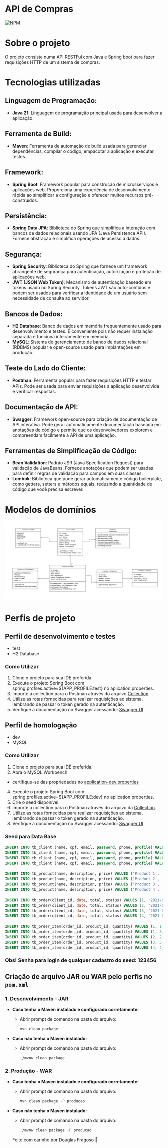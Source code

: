 # API de Compras

[![NPM](https://img.shields.io/npm/l/react)](https://github.com/douglasfragoso/intensivo-java-spring/blob/main/LICENSE) 

# Sobre o projeto
O projeto consiste numa API RESTFul com Java e Spring boot para fazer requisições HTTP de um sistema de compras. 

# Tecnologias utilizadas

## Linguagem de Programação:

- **Java 21**: Linguagem de programação principal usada para desenvolver a aplicação.

## Ferramenta de Build:

- **Maven**: Ferramenta de automação de build usada para gerenciar dependências, compilar o código, empacotar a aplicação e executar testes.

## Framework:

- **Spring Boot**: Framework popular para construção de microsserviços e aplicações web. Proporciona uma experiência de desenvolvimento rápida ao simplificar a configuração e oferecer muitos recursos pré-construídos.

## Persistência:

- **Spring Data JPA**: Biblioteca do Spring que simplifica a interação com bancos de dados relacionais usando JPA (Java Persistence API). Fornece abstração e simplifica operações de acesso a dados.

## Segurança:

- **Spring Security**: Biblioteca do Spring que fornece um framework abrangente de segurança para autenticação, autorização e proteção de aplicações web.
- **JWT (JSON Web Token)**: Mecanismo de autenticação baseado em tokens usado no Spring Security. Tokens JWT são auto-contidos e podem ser usados para verificar a identidade de um usuário sem necessidade de consulta ao servidor.

## Bancos de Dados:

- **H2 Database**: Banco de dados em memória frequentemente usado para desenvolvimento e testes. É conveniente pois não requer instalação separada e funciona inteiramente em memória.
- **MySQL**: Sistema de gerenciamento de banco de dados relacional (RDBMS) popular e open-source usado para implantações em produção.

## Teste do Lado do Cliente:

- **Postman**: Ferramenta popular para fazer requisições HTTP e testar APIs. Pode ser usada para enviar requisições à aplicação desenvolvida e verificar respostas.

## Documentação de API:

- **Swagger**: Framework open-source para criação de documentação de API interativa. Pode gerar automaticamente documentação baseada em anotações de código e permite que os desenvolvedores explorem e compreendam facilmente a API de uma aplicação.

## Ferramentas de Simplificação de Código:

- **Bean Validation**: Padrão JSR (Java Specification Request) para validação de JavaBeans. Fornece anotações que podem ser usadas para definir regras de validação para campos em suas classes.
- **Lombok**: Biblioteca que pode gerar automaticamente código boilerplate, como getters, setters e métodos equals, reduzindo a quantidade de código que você precisa escrever.

# Modelos de domínios 

![Modelo de domínio](<UML - Spring boot Expert_page-0001.jpg>)

# Perfis de projeto

## Perfil de desenvolvimento e testes
 - test
 - H2 Database

### Como Utilizar

1. Clone o projeto para sua IDE preferida.
2. Execute o projeto Spring Boot com spring.profiles.active=${APP_PROFILE:test} no aplication.properties.
3. Importe a collection para o Postman através do arquivo [Collection](<Spring Boot Expert.postman_collection.json>).
4. Utilize as rotas fornecidas para realizar requisições ao sistema, lembrando de passar o token gerado na autenticação.
5. Verifique a documentação no Swagger acessando: [Swagger UI](http://localhost:8080/swagger-ui/index.html)


## Perfil de homologação
 - dev
 - MySQL

### Como Utilizar

1. Clone o projeto para sua IDE preferida.
2. Abra o MySQL Workbench
  - certifique-se das propriedades no [application-dev.properties](src/main/resources/application-dev.properties)
4. Execute o projeto Spring Boot com spring.profiles.active=${APP_PROFILE:dev} no aplication.properties.
5. Crie o seed disponível. 
6. Importe a collection para o Postman através do arquivo da [Collection](<Spring Boot Expert.postman_collection.json>).
7. Utilize as rotas fornecidas para realizar requisições ao sistema, lembrando de passar o token gerado na autenticação.
8. Verifique a documentação no Swagger acessando: [Swagger UI](http://localhost:8080/swagger-ui/index.html)

### Seed para Data Base

```sql
INSERT INTO tb_client (name, cpf, email, password, phone, profile) VALUES ('Douglas Fragoso', '12345678900', 'douglas@email.com', '$2a$12$Up0GoWwsrIAcdWGvuzTPuu/4OgMYIuzNA2EAEidm/DUPfksgFYGuG', '81523456789', 3);
INSERT INTO tb_client (name, cpf, email, password, phone, profile) VALUES ('Maria Silva', '12345678901', 'maria@email.com','$2a$12$Up0GoWwsrIAcdWGvuzTPuu/4OgMYIuzNA2EAEidm/DUPfksgFYGuG', '81123458789', 2);
INSERT INTO tb_client (name, cpf, email, password, phone, profile) VALUES ('João Pereira', '12345678902', 'joao@email.com', '$2a$12$Up0GoWwsrIAcdWGvuzTPuu/4OgMYIuzNA2EAEidm/DUPfksgFYGuG','81113456789', 1);
INSERT INTO tb_client (name, cpf, email, password, phone, profile) VALUES ('Ana Fragoso', '12345678903', 'ana@email.com', '$2a$12$Up0GoWwsrIAcdWGvuzTPuu/4OgMYIuzNA2EAEidm/DUPfksgFYGuG', '81823459789', 1);

INSERT INTO tb_product(name, description, price) VALUES ('Product 1', 'Description 1', 100.00);
INSERT INTO tb_product(name, description, price) VALUES ('Product 2', 'Description 2', 200.00);
INSERT INTO tb_product(name, description, price) VALUES ('Product 3', 'Description 3', 300.00);
INSERT INTO tb_product(name, description, price) VALUES ('Product 4', 'Description 4', 400.00);

INSERT INTO tb_order(client_id, date, total, status) VALUES (1, '2021-06-20T19:53:07Z', 500.00, 2);
INSERT INTO tb_order(client_id, date, total, status) VALUES (2, '2021-06-20T19:53:07Z', 400.00, 1);
INSERT INTO tb_order(client_id, date, total, status) VALUES (3, '2021-06-20T19:53:07Z', 300.00, 3);
INSERT INTO tb_order(client_id, date, total, status) VALUES (4, '2021-06-20T19:53:07Z', 800.00, 4);

INSERT INTO tb_order_item(order_id, product_id, quantity) VALUES (1, 1, 2);
INSERT INTO tb_order_item(order_id, product_id, quantity) VALUES (1, 3, 1);
INSERT INTO tb_order_item(order_id, product_id, quantity) VALUES (2, 2, 2);
INSERT INTO tb_order_item(order_id, product_id, quantity) VALUES (3, 3, 1);
INSERT INTO tb_order_item(order_id, product_id, quantity) VALUES (4, 4, 2);
```
### Obs! Senha para login de qualquer cadastro do seed: 123456

## Criação de arquivo JAR ou WAR pelo perfis no `pom.xml`

### 1. Desenvolvimento - JAR

- **Caso tenha o Maven instalado e configurado corretamente:**
  - Abrir prompt de comando na pasta do arquivo:
    ```sh
    mvn clean package
    ```

- **Caso não tenha o Maven instalado:**
  - Abrir prompt de comando na pasta do arquivo:
    ```sh
    ./mvnw clean package
    ```

### 2. Produção - WAR

- **Caso tenha o Maven instalado e configurado corretamente:**
  - Abrir prompt de comando na pasta do arquivo:
    ```sh
    mvn clean package -P producao
    ```

- **Caso não tenha o Maven instalado:**
  - Abrir prompt de comando na pasta do arquivo:
    ```sh
    ./mvnw clean package -P producao
    ```

  Feito com carinho por Douglas Fragoso 👊
